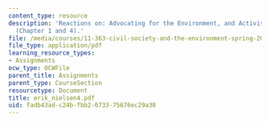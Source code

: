 ```yaml
---
content_type: resource
description: 'Reactions on: Advocating for the Environment, and Activists Beyond Borders
  (Chapter 1 and 4).'
file: /media/courses/11-363-civil-society-and-the-environment-spring-2005/fadb43adc24bfbb2673375676ec29a38_erik_nielsen4.pdf
file_type: application/pdf
learning_resource_types:
- Assignments
ocw_type: OCWFile
parent_title: Assignments
parent_type: CourseSection
resourcetype: Document
title: erik_nielsen4.pdf
uid: fadb43ad-c24b-fbb2-6733-75676ec29a38
---
```

